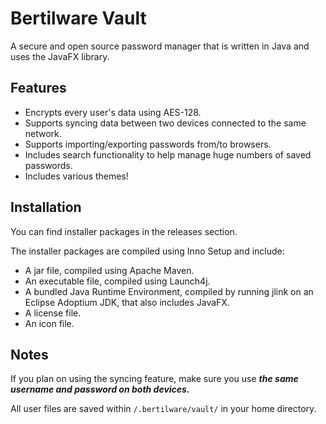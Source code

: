 # Bertilware Vault
A secure and open source password manager that is written in Java and uses the JavaFX library.

## Features
* Encrypts every user's data using AES-128.
* Supports syncing data between two devices connected to the same network.
* Supports importing/exporting passwords from/to browsers.
* Includes search functionality to help manage huge numbers of saved passwords.
* Includes various themes!

## Installation
You can find installer packages in the releases section.

The installer packages are compiled using Inno Setup and include:
* A jar file, compiled using Apache Maven.
* An executable file, compiled using Launch4j.
* A bundled Java Runtime Environment, compiled by running jlink on an Eclipse Adoptium JDK, that also includes JavaFX.
* A license file.
* An icon file. 

## Notes
If you plan on using the syncing feature, make sure you use **_the same username and password on both devices._**

All user files are saved within `/.bertilware/vault/` in your home directory. 
